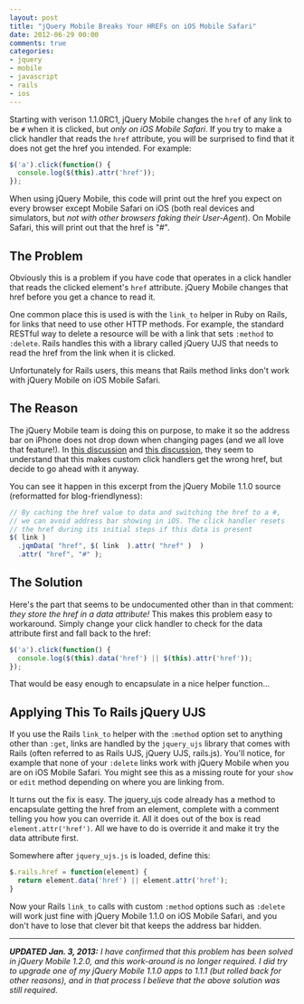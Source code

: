 ```yaml
---
layout: post
title: "jQuery Mobile Breaks Your HREFs on iOS Mobile Safari"
date: 2012-06-29 00:00
comments: true
categories:
- jquery
- mobile
- javascript
- rails
- ios
---
```


Starting with verison 1.1.0RC1, jQuery Mobile changes the `href` of any link to be `#` when it is clicked, but _only on iOS Mobile Safari_. If you try to make a click handler that reads the `href` attribute, you will be surprised to find that it does not get the href you intended. For example:

```javascript
$('a').click(function() {
  console.log($(this).attr('href'));
});
```

When using jQuery Mobile, this code will print out the href you expect on every browser except Mobile Safari on iOS (both real devices and simulators, but _not with other browsers faking their User-Agent_). On Mobile Safari, this will print out that the href is "#".

## The Problem

Obviously this is a problem if you have code that operates in a click handler that reads the clicked element's `href` attribute. jQuery Mobile changes that href before you get a chance to read it.

One common place this is used is with the `link_to` helper in Ruby on Rails, for links that need to use other HTTP methods. For example, the standard RESTful way to delete a resource will be with a link that sets `:method` to `:delete`. Rails handles this with a library called jQuery UJS that needs to read the href from the link when it is clicked.

Unfortunately for Rails users, this means that Rails method links don't work with jQuery Mobile on iOS Mobile Safari.

<!-- MORE -->


## The Reason

The jQuery Mobile team is doing this on purpose, to make it so the address bar on iPhone does not drop down when changing pages (and we all love that feature!). In [this discussion](https://github.com/jquery/jquery-mobile/issues/3777) and [this discussion](https://github.com/jquery/jquery-mobile/issues/3686), they seem to understand that this makes custom click handlers get the wrong href, but decide to go ahead with it anyway.

You can see it happen in this excerpt from the jQuery Mobile 1.1.0 source (reformatted for blog-friendlyness):

```javascript
// By caching the href value to data and switching the href to a #,
// we can avoid address bar showing in iOS. The click handler resets
// the href during its initial steps if this data is present
$( link )
  .jqmData( "href", $( link  ).attr( "href" )  )
  .attr( "href", "#" );
```

## The Solution

Here's the part that seems to be undocumented other than in that comment: _they store the href in a data attribute!_ This makes this problem easy to workaround. Simply change your click handler to check for the data attribute first and fall back to the href:

```javascript
$('a').click(function() {
  console.log($(this).data('href') || $(this).attr('href'));
});
```

That would be easy enough to encapsulate in a nice helper function...

## Applying This To Rails jQuery UJS

If you use the Rails `link_to` helper with the `:method` option set to anything other than `:get`, links are handled by the `jquery_ujs` library that comes with Rails (often referred to as Rails UJS, jQuery UJS, rails.js). You'll notice, for example that none of your `:delete` links work with jQuery Mobile when you are on iOS Mobile Safari. You might see this as a missing route for your `show` or `edit` method depending on where you are linking from.

It turns out the fix is easy. The jquery_ujs code already has a method to encapsulate getting the href from an element, complete with a comment telling you how you can override it. All it does out of the box is read `element.attr('href')`. All we have to do is override it and make it try the data attribute first.

Somewhere after `jquery_ujs.js` is loaded, define this:

```javascript
$.rails.href = function(element) {
  return element.data('href') || element.attr('href');
}
```

Now your Rails `link_to` calls with custom `:method` options such as `:delete` will work just fine with jQuery Mobile 1.1.0 on iOS Mobile Safari, and you don't have to lose that clever bit that keeps the address bar hidden.

----
***UPDATED Jan. 3, 2013:** I have confirmed that this problem has been solved in jQuery Mobile 1.2.0, and this work-around is no longer required. I did try to upgrade one of my jQuery Mobile 1.1.0 apps to 1.1.1 (but rolled back for other reasons), and in that process I believe that the above solution was still required.*
